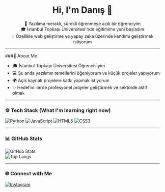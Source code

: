 <h1 align="center">Hi, I'm Danış 👋</h1>
<p align="center">
  🚀 Yazılıma meraklı, sürekli öğrenmeye açık bir öğrenciyim<br>
  🎓 İstanbul Topkapı Üniversitesi'nde eğitimime yeni başladım <br>
  💡 Özellikle web geliştirme ve  yapay zeka üzerinde kendimi geliştirmek istiyorum
</p>

---- 

###📌 About Me
 - 🎓 İstanbul Topkapı Üniversitesi Öğrencisiyim
 - 💻 Şu anda yazılımın temellerini öğeniyorum ve küçük projeler yapıyorum
 - 🌍 Açık kaynak projelere katkı yapmak istiyorum 
 - ✨ Hedefim ilerde profesyonel projeler geliştirmek ve sektörde aktif olmak
 
 ---

 ### ⚙️ Tech Stack (What I'm learning right now)
 ![Python](https://img.shields.io/badge/Python-3776AB?style=for-the-badge&logo=python&logoColor=white)
 ![JavaScript](https://img.shields.io/badge/JavaScript-F7DF1E?style=for-the-badge&logo=javascript&logoColor=black)
 ![HTML5](https://img.shields.io/badge/HTML5-E34F26?style=for-the-badge&logo=html5&logoColor=white)
 ![CSS3](https://img.shields.io/badge/CSS3-1572B6?style=for-the-badge&logo=css3&logoColor=white)

 ---

 ### 📊 GitHub Stats
 ![GitHub Stats](https://github-readme-stats.vercel.app/api?username=Loytkine&show_icons=true&theme=radical)  
 ![Top Langs](https://github-readme-stats.vercel.app/api/top-langs/?username=Loytkine&layout=compact&theme=radical)

 ---

 ### 🌐 Connect with Me  
[![Instagram](https://img.shields.io/badge/Instagram-%23E4405F.svg?style=for-the-badge&logo=instagram&logoColor=white)](https://instagram.com/daniscukurcayi)
